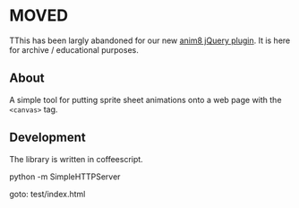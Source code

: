 MOVED
=====

TThis has been largly abandoned for our new [anim8 jQuery plugin](https://github.com/luckyladygames/anim8).
It is here for archive / educational purposes. 

About 
-----

A simple tool for putting sprite sheet animations onto a web page with the
`<canvas>` tag. 

Development
-----------

The library is written in coffeescript. 

python -m SimpleHTTPServer

goto: test/index.html

